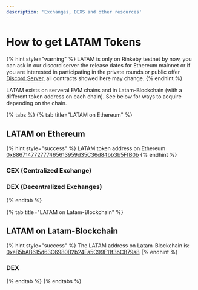 ```yaml
---
description: 'Exchanges, DEXS and other resources'
---
```


# How to get LATAM Tokens

{% hint style="warning" %}
LATAM is only on Rinkeby testnet by now, you can ask in our discord server the release dates for Ethereum mainnet or if you are interested in participating in the private rounds or public offer [Discord Server](https://discord.gg/TncBuWdY6B), all contracts showed here may change.
{% endhint %}

LATAM exists on serveral EVM chains and in Latam-Blockchain \(with a different token address on each chain\). See below for ways to acquire depending on the chain.

{% tabs %}
{% tab title="LATAM on Ethereum" %}
## LATAM on Ethereum

{% hint style="success" %}
LATAM token address on Ethereum [0x886714772777465613959d35C36d84bb3b5FfB0b](https://rinkeby.etherscan.io/token/0x886714772777465613959d35C36d84bb3b5FfB0b)
{% endhint %}

### CEX \(Centralized Exchange\)

### DEX \(Decentralized Exchanges\)
{% endtab %}

{% tab title="LATAM on Latam-Blockchain" %}
## LATAM on Latam-Blockchain

{% hint style="success" %}
The LATAM address on Latam-Blockchain is: [0xeB5bAB615d63C6980B2b24Fa5C99E11f3bCB79a8](https://explorer.latam-blockchain.com/tokens/0xeB5bAB615d63C6980B2b24Fa5C99E11f3bCB79a8/token-transfers)
{% endhint %}

### **DEX**
{% endtab %}
{% endtabs %}


